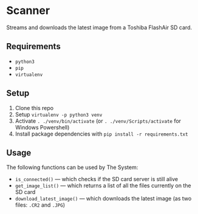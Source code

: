 # Scanner

Streams and downloads the latest image from a Toshiba FlashAir SD card.

## Requirements

* `python3`
* `pip`
* `virtualenv`

## Setup

1. Clone this repo
2. Setup `virtualenv -p python3 venv`
3. Activate `. ./venv/bin/activate` (or `. ./venv/Scripts/activate` for Windows Powershell)
4. Install package dependencies with `pip install -r requirements.txt`

## Usage

The following functions can be used by The System:

* `is_connected()` — which checks if the SD card server is still alive
* `get_image_list()` — which returns a list of all the files currently on the SD card
* `download_latest_image()` — which downloads the latest image (as two files: `.CR2` and `.JPG`)